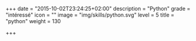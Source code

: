 +++
date = "2015-10-02T23:24:25+02:00"
description = "Python"
grade = "intéressé"
icon = ""
image = "img/skills/python.svg"
level = 5
title = "python"
weight = 130

+++

